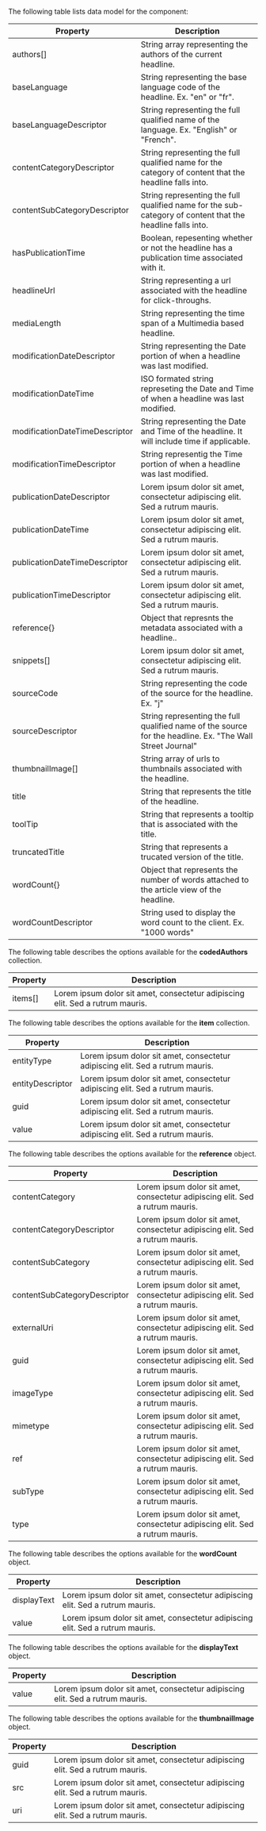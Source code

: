 ﻿The following table lists data model for the component:

Property 						| Description											
--------------------------------|----------------------------------------------------------------------------------------------
authors[]						| String array representing the authors of the current headline.
baseLanguage					| String representing the base language code of the headline. Ex. "en" or "fr".
baseLanguageDescriptor			| String representing the full qualified name of the language. Ex. "English" or "French".
contentCategoryDescriptor		| String representing the full qualified name for the category of content that the headline falls into.
contentSubCategoryDescriptor	| String representing the full qualified name for the sub-category of content that the headline falls into.
hasPublicationTime				| Boolean, repesenting whether or not the headline has a publication time associated with it.
headlineUrl						| String representing a url associated with the headline for click-throughs.
mediaLength						| String representing the time span of a Multimedia based headline.
modificationDateDescriptor		| String representing the Date portion of when a headline was last modified.
modificationDateTime			| ISO formated string represeting the Date and Time of when a headline was last modified.
modificationDateTimeDescriptor	| String representing the Date and Time of the headline.  It will include time if applicable.
modificationTimeDescriptor		| String representig the Time portion of when a headline was last modified.
publicationDateDescriptor		| Lorem ipsum dolor sit amet, consectetur adipiscing elit. Sed a rutrum mauris.
publicationDateTime				| Lorem ipsum dolor sit amet, consectetur adipiscing elit. Sed a rutrum mauris.
publicationDateTimeDescriptor	| Lorem ipsum dolor sit amet, consectetur adipiscing elit. Sed a rutrum mauris.
publicationTimeDescriptor		| Lorem ipsum dolor sit amet, consectetur adipiscing elit. Sed a rutrum mauris.
reference{}						| Object that represnts the metadata associated with a headline..
snippets[]						| Lorem ipsum dolor sit amet, consectetur adipiscing elit. Sed a rutrum mauris.
sourceCode						| String representing the code of the source for the headline. Ex. "j"
sourceDescriptor				| String representing the full qualified name of the source for the headline. Ex. "The Wall Street Journal"
thumbnailImage[]				| String array of urls to thumbnails associated with the headline.
title							| String that represents the title of the headline.
toolTip							| String that represents a tooltip that is associated with the title.
truncatedTitle					| String that represents a trucated version of the title. 
wordCount{}						| Object that represents the number of words attached to the article view of the headline.
wordCountDescriptor				| String used to display the word count to the client. Ex. "1000 words"

The following table describes the options available for the **codedAuthors** collection.

Property 						| Description											
--------------------------------|----------------------------------------------------------------------------------------------
items[]							| Lorem ipsum dolor sit amet, consectetur adipiscing elit. Sed a rutrum mauris.


The following table describes the options available for the **item** collection.

Property 						| Description											
--------------------------------|----------------------------------------------------------------------------------------------
entityType						| Lorem ipsum dolor sit amet, consectetur adipiscing elit. Sed a rutrum mauris. 
entityDescriptor				| Lorem ipsum dolor sit amet, consectetur adipiscing elit. Sed a rutrum mauris. 
guid							| Lorem ipsum dolor sit amet, consectetur adipiscing elit. Sed a rutrum mauris. 
value							| Lorem ipsum dolor sit amet, consectetur adipiscing elit. Sed a rutrum mauris. 

The following table describes the options available for the **reference** object.

Property 						| Description											
--------------------------------|----------------------------------------------------------------------------------------------
contentCategory					| Lorem ipsum dolor sit amet, consectetur adipiscing elit. Sed a rutrum mauris. 
contentCategoryDescriptor		| Lorem ipsum dolor sit amet, consectetur adipiscing elit. Sed a rutrum mauris. 
contentSubCategory				| Lorem ipsum dolor sit amet, consectetur adipiscing elit. Sed a rutrum mauris. 
contentSubCategoryDescriptor	| Lorem ipsum dolor sit amet, consectetur adipiscing elit. Sed a rutrum mauris. 
externalUri						| Lorem ipsum dolor sit amet, consectetur adipiscing elit. Sed a rutrum mauris. 
guid							| Lorem ipsum dolor sit amet, consectetur adipiscing elit. Sed a rutrum mauris. 
imageType						| Lorem ipsum dolor sit amet, consectetur adipiscing elit. Sed a rutrum mauris. 
mimetype						| Lorem ipsum dolor sit amet, consectetur adipiscing elit. Sed a rutrum mauris. 
ref								| Lorem ipsum dolor sit amet, consectetur adipiscing elit. Sed a rutrum mauris. 
subType							| Lorem ipsum dolor sit amet, consectetur adipiscing elit. Sed a rutrum mauris. 
type							| Lorem ipsum dolor sit amet, consectetur adipiscing elit. Sed a rutrum mauris. 

The following table describes the options available for the **wordCount** object.

Property 						| Description											
--------------------------------|----------------------------------------------------------------------------------------------
displayText						| Lorem ipsum dolor sit amet, consectetur adipiscing elit. Sed a rutrum mauris. 
value							| Lorem ipsum dolor sit amet, consectetur adipiscing elit. Sed a rutrum mauris. 

The following table describes the options available for the **displayText** object.

Property 						| Description											
--------------------------------|----------------------------------------------------------------------------------------------
value							| Lorem ipsum dolor sit amet, consectetur adipiscing elit. Sed a rutrum mauris. 

The following table describes the options available for the **thumbnailImage** object.

Property 					| Description											
----------------------------|----------------------------------------------------------------------------------------------
guid						| Lorem ipsum dolor sit amet, consectetur adipiscing elit. Sed a rutrum mauris. 
src							| Lorem ipsum dolor sit amet, consectetur adipiscing elit. Sed a rutrum mauris. 
uri							| Lorem ipsum dolor sit amet, consectetur adipiscing elit. Sed a rutrum mauris. 

